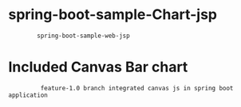 # spring-boot-sample-Chart-jsp
            spring-boot-sample-web-jsp
# Included Canvas Bar chart 
             feature-1.0 branch integrated canvas js in spring boot application  
